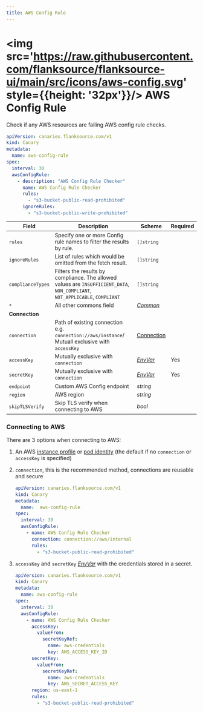 ```yaml
---
title: AWS Config Rule
---
```


# <img src='https://raw.githubusercontent.com/flanksource/flanksource-ui/main/src/icons/aws-config.svg' style={{height: '32px'}}/> AWS Config Rule

Check if any AWS resources are failing AWS config rule checks.

  ```yaml
  apiVersion: canaries.flanksource.com/v1
  kind: Canary
  metadata:
    name: aws-config-rule
  spec:
    interval: 30
    awsConfigRule:
      - description: "AWS Config Rule Checker"
        name: AWS Config Rule Checker
        rules:
          - "s3-bucket-public-read-prohibited"
        ignoreRules:
          - "s3-bucket-public-write-prohibited"
  ```

| Field             | Description                                                  | Scheme                                            | Required |
| ----------------- | ------------------------------------------------------------ | ------------------------------------------------- | -------- |
| `rules`           | Specify one or more Config rule names to filter the results by rule. | `[]string`                                        |          |
| `ignoreRules`     | List of rules which would be omitted from the fetch result.  | `[]string`                                        |          |
| `complianceTypes` | Filters the results by compliance. The allowed values are `INSUFFICIENT_DATA`, `NON_COMPLIANT`, `NOT_APPLICABLE`, `COMPLIANT` | `[]string`                                        |          |
| `*`               | All other commons field                                      | [*Common*](common)                             |          |
| **Connection**    |                                                              |                                                   |          |
| `connection`      | Path of existing connection e.g. `connection://aws/instance`/ Mutuall exclusive with `accessKey` | [Connection](../concepts/connections)             |          |
| `accessKey`       | Mutually exclusive with `connection`                         | [*EnvVar*](../../concepts/authentication/#envvar) | Yes      |
| `secretKey`       | Mutually exclusive with `connection`                         | [*EnvVar*](../../concepts/authentication/#envvar) | Yes      |
| `endpoint`        | Custom AWS Config endpoint                                   | *string*                                          |          |
| `region`          | AWS region                                                   | *string*                                          |          |
| `skipTLSVerify`   | Skip TLS verify when connecting to AWS                       | *bool*                                            |          |

### Connecting to AWS

There are 3 options when connecting to AWS:

1. An AWS [instance profile](https://docs.aws.amazon.com/AWSEC2/latest/UserGuide/iam-roles-for-amazon-ec2.html) or [pod identity](https://docs.aws.amazon.com/eks/latest/userguide/pod-configuration.html) (the default if no `connection` or `accessKey` is specified)
2. `connection`, this is the recommended method, connections are reusable and secure

    ```yaml title="aws-connection.yaml"
    apiVersion: canaries.flanksource.com/v1
    kind: Canary
    metadata:
      name:  aws-config-rule
    spec:
      interval: 30
      awsConfigRule:
        - name: AWS Config Rule Checker
          connection: connection://aws/internal
          rules:
            - "s3-bucket-public-read-prohibited"
    ```

3.  `accessKey` and `secretKey` [*EnvVar*](../../concepts/authentication/#envvar) with the credentials stored in a secret.

    ```yaml title="aws.yaml"
    apiVersion: canaries.flanksource.com/v1
    kind: Canary
    metadata:
      name: aws-config-rule
    spec:
      interval: 30
      awsConfigRule:
        - name: AWS Config Rule Checker
          accessKey:
            valueFrom:
              secretKeyRef:
                name: aws-credentials
                key: AWS_ACCESS_KEY_ID
          secretKey:
            valueFrom:
              secretKeyRef:
                name: aws-credentials
                key: AWS_SECRET_ACCESS_KEY
          region: us-east-1
          rules:
            - "s3-bucket-public-read-prohibited"
    ```
